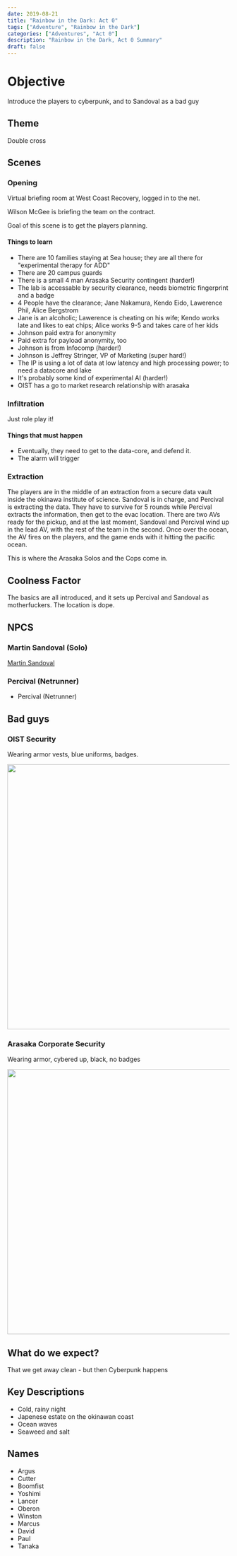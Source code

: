 ```yaml
---
date: 2019-08-21
title: "Rainbow in the Dark: Act 0"
tags: ["Adventure", "Rainbow in the Dark"]
categories: ["Adventures", "Act 0"]
description: "Rainbow in the Dark, Act 0 Summary"
draft: false
---
```


# Objective

Introduce the players to cyberpunk, and to Sandoval as a bad guy

## Theme

Double cross

## Scenes

### Opening

Virtual briefing room at West Coast Recovery, logged in to the net.

Wilson McGee is briefing the team on the contract. 

Goal of this scene is to get the players planning.

#### Things to learn

* There are 10 families staying at Sea house; they are all there for 
  "experimental therapy for ADD"
* There are 20 campus guards
* There is a small 4 man Arasaka Security contingent (harder!)
* The lab is accessable by security clearance, needs biometric fingerprint and a badge
* 4 People have the clearance; Jane Nakamura, Kendo Eido, Lawerence Phil, Alice Bergstrom
* Jane is an alcoholic; Lawerence is cheating on his wife; Kendo works late and likes to eat chips; Alice works 9-5 and takes care of her kids
* Johnson paid extra for anonymity
* Paid extra for payload anonymity, too
* Johnson is from Infocomp (harder!)
* Johnson is Jeffrey Stringer, VP of Marketing (super hard!)
* The IP is using a lot of data at low latency and high processing power; to need a datacore and lake
* It's probably some kind of experimental AI (harder!)
* OIST has a go to market research relationship with arasaka

### Infiltration

Just role play it!

#### Things that must happen

* Eventually, they need to get to the data-core, and defend it.
* The alarm will trigger

### Extraction

The players are in the middle of an extraction from a secure data vault
inside the okinawa institute of science. Sandoval is in charge, and Percival
is extracting the data. They have to survive for 5 rounds while Percival 
extracts the information, then get to the evac location. There are two
AVs ready for the pickup, and at the last moment, Sandoval and Percival
wind up in the lead AV, with the rest of the team in the second. Once
over the ocean, the AV fires on the players, and the game ends with it
hitting the pacific ocean.

This is where the Arasaka Solos and the Cops come in.

## Coolness Factor

The basics are all introduced, and it sets up Percival and Sandoval as
motherfuckers. The location is dope.

## NPCS

### Martin Sandoval (Solo)

[Martin Sandoval](/npcs/martin_sandoval)

### Percival (Netrunner)

* Percival (Netrunner)

## Bad guys

### OIST Security
Wearing armor vests, blue uniforms, badges.

<img src="/images/npcs/stats/oist-security.png" width=600 />

### Arasaka Corporate Security
Wearing armor, cybered up, black, no badges

<img src="/images/npcs/stats/arasaka-security.png" width=600 />

## What do we expect?

That we get away clean - but then Cyberpunk happens

## Key Descriptions

* Cold, rainy night
* Japenese estate on the okinawan coast
* Ocean waves
* Seaweed and salt

## Names

* Argus
* Cutter
* Boomfist
* Yoshimi
* Lancer
* Oberon
* Winston
* Marcus
* David
* Paul
* Tanaka


